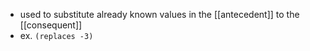 - used to substitute already known values in the [[antecedent]] to the [[consequent]]
- ex. `(replaces -3)`
